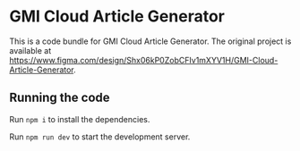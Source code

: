 
  # GMI Cloud Article Generator

  This is a code bundle for GMI Cloud Article Generator. The original project is available at https://www.figma.com/design/Shx06kP0ZobCFIv1mXYV1H/GMI-Cloud-Article-Generator.

  ## Running the code

  Run `npm i` to install the dependencies.

  Run `npm run dev` to start the development server.
  